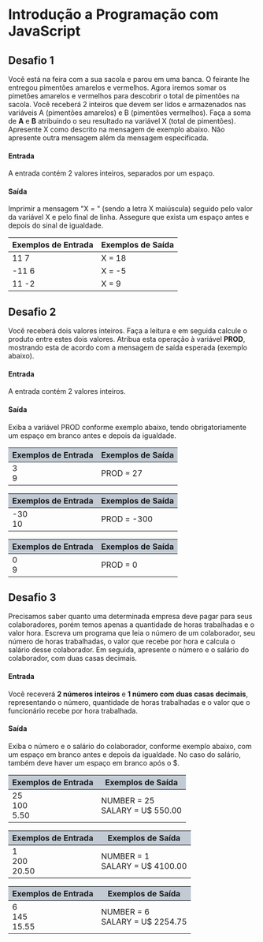 # Introdução a Programação com JavaScript

## Desafio 1 

Você está na feira com a sua sacola e parou em uma banca. O feirante lhe entregou pimentões amarelos e vermelhos. Agora iremos somar os pimetões amarelos e vermelhos para descobrir o total de pimentões na sacola. Você receberá 2 inteiros que devem ser lidos e armazenados nas variáveis A (pimentões amarelos) e B (pimentões vermelhos). Faça a soma de **A** e **B** atribuindo o seu resultado na variável X (total de pimentões). Apresente X como descrito na mensagem de exemplo abaixo. Não apresente outra mensagem além da mensagem especificada.

#### Entrada
A entrada contém 2 valores inteiros, separados por um espaço.

#### Saída
Imprimir a mensagem "X = " (sendo a letra X maiúscula) seguido pelo valor da variável X e pelo final de linha. Assegure que exista um espaço antes e depois do sinal de igualdade.

 
Exemplos de Entrada	| Exemplos de Saída
------------------- | -----------------
11 7 | X = 18
-11 6 | X = -5
11 -2| X = 9


## Desafio 2

Você receberá dois valores inteiros. Faça a leitura e em seguida calcule o produto entre estes dois valores. Atribua esta operação à variável **PROD**, mostrando esta de acordo com a mensagem de saída esperada (exemplo abaixo).   

#### Entrada
A entrada contém 2 valores inteiros.

#### Saída
Exiba a variável PROD conforme exemplo abaixo, tendo obrigatoriamente um espaço em branco antes e depois da igualdade.

<table>
    <thead>
    <tr style="background-color: #C2CBD4">
        <th>Exemplos de Entrada</th>
        <th>Exemplos de Saída</th>
    </tr>
    </thead>
    <tbody>
    <tr>
        <td rowspan="2">3<br>9</td>
        <td rowspan="2">PROD = 27</td>
    </tr>
    </tbody>
</table>

<table>
    <thead>
    <tr style="background-color: #C2CBD4">
        <th>Exemplos de Entrada</th>
        <th>Exemplos de Saída</th>
    </tr>
    </thead>
    <tbody>
    <tr>
        <td rowspan="2">-30<br>10</td>
        <td rowspan="2">PROD = -300</td>
    </tr>
    </tbody>
</table>

<table>
    <thead>
    <tr style="background-color: #C2CBD4">
        <th>Exemplos de Entrada</th>
        <th>Exemplos de Saída</th>
    </tr>
    </thead>
    <tbody>
    <tr>
        <td rowspan="2">0<br>9</td>
        <td rowspan="2">PROD = 0</td>
    </tr>
    </tbody>
</table>


## Desafio 3

Precisamos saber quanto uma determinada empresa deve pagar para seus colaboradores, porém temos apenas a quantidade de horas trabalhadas e o valor hora. Escreva um programa que leia o número de um colaborador, seu número de horas trabalhadas, o valor que recebe por hora e calcula o salário desse colaborador. Em seguida, apresente o número e o salário do colaborador, com duas casas decimais.

#### Entrada
Você receverá **2 números inteiros** e **1 número com duas casas decimais**, representando o número, quantidade de horas trabalhadas e o valor que o funcionário recebe por hora trabalhada.

#### Saída
Exiba o número e o salário do colaborador, conforme exemplo abaixo, com um espaço em branco antes e depois da igualdade. No caso do salário, também deve haver um espaço em branco após o $.

<table>
    <thead>
    <tr style="background-color: #C2CBD4">
        <th>Exemplos de Entrada</th>
        <th>Exemplos de Saída</th>
    </tr>
    </thead>
    <tbody>
    <tr>
        <td rowspan="2">25<br>100<br>5.50</td>
        <td rowspan="2">NUMBER = 25<br>SALARY = U$ 550.00</td>
    </tr>
    </tbody>
</table>

<table>
    <thead>
    <tr style="background-color: #C2CBD4">
        <th>Exemplos de Entrada</th>
        <th>Exemplos de Saída</th>
    </tr>
    </thead>
    <tbody>
    <tr>
        <td rowspan="2">1<br>200<br>20.50</td>
        <td rowspan="2">NUMBER = 1<br>SALARY = U$ 4100.00</td>
    </tr>
    </tbody>
</table>
 
<table>
    <thead>
    <tr style="background-color: #C2CBD4">
        <th>Exemplos de Entrada</th>
        <th>Exemplos de Saída</th>
    </tr>
    </thead>
    <tbody>
    <tr>
        <td rowspan="2">6<br>145<br>15.55</td>
        <td rowspan="2">NUMBER = 6<br>SALARY = U$ 2254.75</td>
    </tr>
    </tbody>
</table>
 


